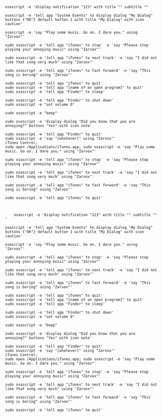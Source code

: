 
    osascript -e 'display notification "123" with title "" subtitle ""	
    
    osascript -e 'tell app "System Events" to display dialog "My Dialog" buttons {"OK"} default button 1 with title "My Dialog" with icon caution'
    
    osascript -e 'say "Play some music. Go on. I dare you." using "Zarvox"'
    
    sudo osascript -e 'tell app "iTunes" to stop' -e 'say "Please stop playing your annoying music" using "Zarvox"'
    
    sudo osascript -e 'tell app "iTunes" to next track' -e 'say "I did not like that song very much" using "Zarvox"'
    
    sudo osascript -e 'tell app "iTunes" to fast forward' -e 'say "This song is boring" using "Zarvox"'
    
    sudo osascript -e 'tell app "iTunes" to quit'
    sudo osascript -e 'tell app "[name of an open program]" to quit'
    sudo osascript -e 'tell app "Finder" to sleep'
    
    sudo osascript -e 'tell app "Finder" to shut down'
    sudo osascript -e "set volume 0"
    
    sudo osascript -e "beep"
    
    sudo osascript -e 'display dialog "Did you know that you are annoying?" buttons "Yes" with icon note'
    
    sudo osascript -e 'tell app "Finder" to quit'
    sudo osascript -e 'say "[whatever]" using "Zarvox"'
    iTunes Control:
    sudo open /Applications/iTunes.app; sudo osascript -e 'say "Play some music. Go on. I dare you." using "Zarvox"'
    
    sudo osascript -e 'tell app "iTunes" to stop' -e 'say "Please stop playing your annoying music" using "Zarvox"'
    
    sudo osascript -e 'tell app "iTunes" to next track' -e 'say "I did not like that song very much" using "Zarvox"'
    
    sudo osascript -e 'tell app "iTunes" to fast forward' -e 'say "This song is boring" using "Zarvox"'
    
    sudo osascript -e 'tell app "iTunes" to quit'
    
    
    
        osascript -e 'display notification "123" with title "" subtitle "" '

```
osascript -e 'tell app "System Events" to display dialog "My Dialog" buttons {"OK"} default button 1 with title "My Dialog" with icon caution'

osascript -e 'say "Play some music. Go on. I dare you." using "Zarvox"'

sudo osascript -e 'tell app "iTunes" to stop' -e 'say "Please stop playing your annoying music" using "Zarvox"'

sudo osascript -e 'tell app "iTunes" to next track' -e 'say "I did not like that song very much" using "Zarvox"'

sudo osascript -e 'tell app "iTunes" to fast forward' -e 'say "This song is boring" using "Zarvox"'

sudo osascript -e 'tell app "iTunes" to quit'
sudo osascript -e 'tell app "[name of an open program]" to quit'
sudo osascript -e 'tell app "Finder" to sleep'

sudo osascript -e 'tell app "Finder" to shut down'
sudo osascript -e "set volume 0"

sudo osascript -e "beep"

sudo osascript -e 'display dialog "Did you know that you are annoying?" buttons "Yes" with icon note'

sudo osascript -e 'tell app "Finder" to quit'
sudo osascript -e 'say "[whatever]" using "Zarvox"'
iTunes Control:
sudo open /Applications/iTunes.app; sudo osascript -e 'say "Play some music. Go on. I dare you." using "Zarvox"'

sudo osascript -e 'tell app "iTunes" to stop' -e 'say "Please stop playing your annoying music" using "Zarvox"'

sudo osascript -e 'tell app "iTunes" to next track' -e 'say "I did not like that song very much" using "Zarvox"'

sudo osascript -e 'tell app "iTunes" to fast forward' -e 'say "This song is boring" using "Zarvox"'

sudo osascript -e 'tell app "iTunes" to quit'
```

